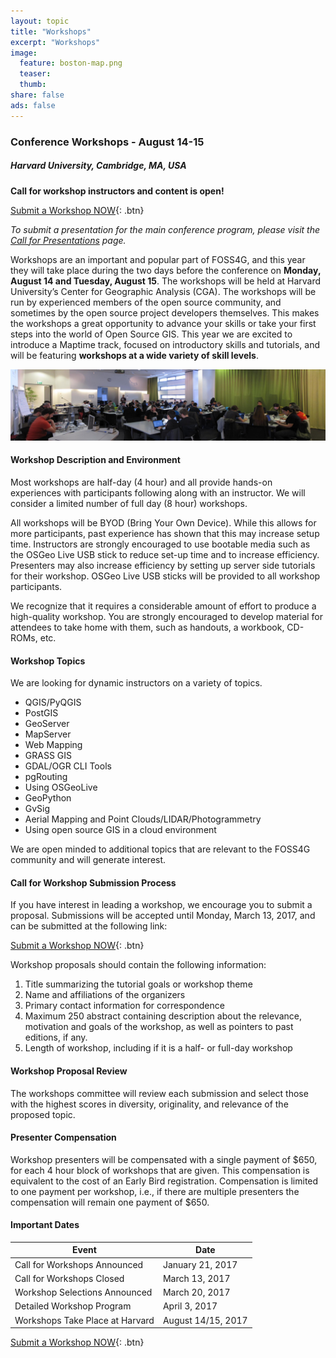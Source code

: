 ```yaml
---
layout: topic
title: "Workshops"
excerpt: "Workshops"
image:
  feature: boston-map.png
  teaser:
  thumb:
share: false
ads: false
---
```


### Conference Workshops - August 14-15

##### Harvard University, Cambridge, MA, USA

<strong>Call for workshop instructors and content is open!</strong>

[Submit a Workshop NOW](https://goo.gl/forms/K11bcwa5xkpmYAsA3){: .btn}

<em>To submit a presentation for the main conference program, please visit the <a href="../call-for-presentations">Call for Presentations</a> page.</em>

Workshops are an important and popular part of FOSS4G, and this year they will take place during the two days before the conference on <strong>Monday, August 14 and Tuesday, August 15</strong>. The workshops will be held at Harvard University’s Center for Geographic Analysis (CGA). The workshops will be run by experienced members of the open source community, and sometimes by the open source project developers themselves. This makes the workshops a great opportunity to advance your skills or take your first steps into the world of Open Source GIS. This year we are excited to introduce a Maptime track, focused on introductory skills and tutorials, and will be featuring <strong>workshops at a wide variety of skill levels</strong>.

![Workshops](../images/vienna_code_sprint.jpg "Workshops")

#### Workshop Description and Environment

Most workshops are half-day (4 hour) and all provide hands-on experiences with participants following along with an instructor. We will consider a limited number of full day (8 hour) workshops.

All workshops will be BYOD (Bring Your Own Device). While this allows for more participants, past experience has shown that this may increase setup time. Instructors are strongly encouraged to use bootable media such as the OSGeo Live USB stick to reduce set-up time and to increase efficiency. Presenters may also increase efficiency by setting up server side tutorials for their workshop. OSGeo Live USB sticks will be provided to all workshop participants.

We recognize that it requires a considerable amount of effort to produce a high-quality workshop. You are strongly encouraged to develop material for attendees to take home with them, such as handouts, a workbook, CD-ROMs, etc.

#### Workshop Topics

We are looking for dynamic instructors on a variety of topics.

* QGIS/PyQGIS
* PostGIS
* GeoServer
* MapServer
* Web Mapping
* GRASS GIS
* GDAL/OGR CLI Tools
* pgRouting
* Using OSGeoLive
* GeoPython
* GvSig
* Aerial Mapping and Point Clouds/LIDAR/Photogrammetry
* Using open source GIS in a cloud environment

We are open minded to additional topics that are relevant to the FOSS4G community and will generate interest.

#### Call for Workshop Submission Process

If you have interest in leading a workshop, we encourage you to submit a proposal. Submissions will be accepted until Monday, March 13, 2017, and can be submitted at the following link:

[Submit a Workshop NOW](https://goo.gl/forms/K11bcwa5xkpmYAsA3){: .btn}

Workshop proposals should contain the following information:

<ol>
  <li>Title summarizing the tutorial goals or workshop theme</li>
  <li>Name and affiliations of the organizers</li>
  <li>Primary contact information for correspondence</li>
  <li>Maximum 250 abstract containing description about the relevance, motivation and goals of the workshop, as well as pointers to past editions, if any.</li>
  <li>Length of workshop, including if it is a half- or full-day workshop</li>
</ol>

#### Workshop Proposal Review
The workshops committee will review each submission and select those with the highest scores in diversity, originality, and relevance of the proposed topic.

#### Presenter Compensation
Workshop presenters will be compensated with a single payment of $650, for each 4 hour block of workshops that are given. This compensation is equivalent to the cost of an Early Bird registration. Compensation is limited to one payment per workshop, i.e., if there are multiple presenters the compensation will remain one payment of $650.

#### Important Dates

Event | Date
----- | ----
Call for Workshops Announced | January 21, 2017
Call for Workshops Closed | March 13, 2017
Workshop Selections Announced | March 20, 2017
Detailed Workshop Program | April 3, 2017
Workshops Take Place at Harvard | August 14/15, 2017

[Submit a Workshop NOW](https://goo.gl/forms/K11bcwa5xkpmYAsA3){: .btn}
